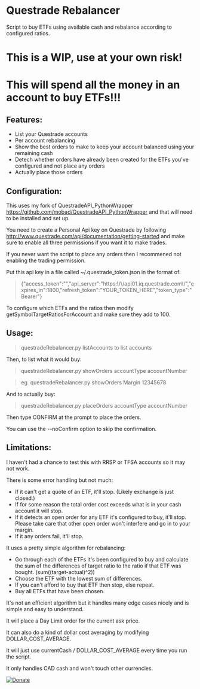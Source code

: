 # Questrade Rebalancer
Script to buy ETFs using available cash and rebalance according to configured ratios.

# This is a WIP, use at your own risk!
# This will spend all the money in an account to buy ETFs!!!

## Features:
- List your Questrade accounts
- Per account rebalancing
- Show the best orders to make to keep your account balanced using your remaining cash
- Detech whether orders have already been created for the ETFs you've configured and not place any orders
- Actually place those orders

## Configuration:
This uses my fork of QuestradeAPI_PythonWrapper https://github.com/mobad/QuestradeAPI_PythonWrapper and that will need to be installed and set up.

You need to create a Personal Api key on Questrade by following http://www.questrade.com/api/documentation/getting-started and make sure to enable all three permissions if you want it to make trades.

If you never want the script to place any orders then I recommened not enabling the trading permission.

Put this api key in a file called ~/.questrade_token.json in the format of:

>{"access_token":"","api_server":"https:\\/\\/api01.iq.questrade.com\\/","expires_in":1800,"refresh_token":"YOUR_TOKEN_HERE","token_type":"Bearer"}

To configure which ETFs and the ratios then modify getSymbolTargetRatiosForAccount and make sure they add to 100.

## Usage:

> questradeRebalancer.py listAccounts to list accounts

Then, to list what it would buy:

> questradeRebalancer.py showOrders accountType accountNumber

> eg. questradeRebalancer.py showOrders Margin 12345678

And to actually buy:

> questradeRebalancer.py placeOrders accountType accountNumber

Then type CONFIRM at the prompt to place the orders.

You can use the --noConfirm option to skip the confirmation.

## Limitations:
I haven't had a chance to test this with RRSP or TFSA accounts so it may not work.

There is some error handling but not much:
- If it can't get a quote of an ETF, it'll stop. (Likely exchange is just closed.)
- If for some reason the total order cost exceeds what is in your cash account it will stop.
- If it detects an open order for any ETF it's configured to buy, it'll stop. Please take care that other open order won't interfere and go in to your margin.
- If it any orders fail, it'll stop.

It uses a pretty simple algorithm for rebalancing:
- Go through each of the ETFs it's been configured to buy and calculate the sum of the differences of target ratio to the ratio if that ETF was bought. (sum((target-actual)^2))
- Choose the ETF with the lowest sum of differences.
- If you can't afford to buy that ETF then stop, else repeat.
- Buy all ETFs that have been chosen.

It's not an efficient algorithm but it handles many edge cases nicely and is simple and easy to understand.

It will place a Day Limit order for the current ask price.

It can also do a kind of dollar cost averaging by modifying DOLLAR_COST_AVERAGE.

It will just use currentCash / DOLLAR_COST_AVERAGE every time you run the script.

It only handles CAD cash and won't touch other currencies.


[![Donate](https://www.paypalobjects.com/en_US/i/btn/btn_donateCC_LG.gif)](https://www.paypal.com/cgi-bin/webscr?cmd=_s-xclick&hosted_button_id=YQM3NLUHH9JA2)
